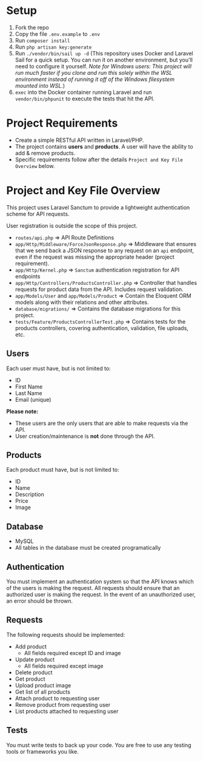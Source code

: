 # Setup

1. Fork the repo
2. Copy the file `.env.example` to `.env`
3. Run `composer install`
4. Run `php artisan key:generate`
5. Run `./vendor/bin/sail up -d` (This repository uses Docker and Laravel Sail for a quick setup. You can run it on another environment, but you'll need to configure it yourself. *Note for Windows users: This project will run much faster if you clone and run this solely within the WSL environment instead of running it off of the Windows filesystem mounted into WSL.*)
6. `exec` into the Docker container running Laravel and run `vendor/bin/phpunit` to execute the tests that hit the API.

# Project Requirements

- Create a simple RESTful API written in Laravel/PHP.
- The project contains **users** and **products**. A user will have the ability to add & remove products.
- Specific requirements follow after the details `Project and Key File Overview` below.

# Project and Key File Overview

This project uses Laravel Sanctum to provide a lightweight authentication scheme for API requests.

User registration is outside the scope of this project.

- `routes/api.php` => API Route Definitions
- `app/Http/Middleware/ForceJsonResponse.php` => Middleware that ensures that we send back a JSON response to any request on an `api` endpoint, even if the request was missing the appropriate header (project requirement).
- `app/Http/Kernel.php` => `Sanctum` authentication registration for API endpoints
- `app/Http/Controllers/ProductsController.php` => Controller that handles requests for product data from the API. Includes request validation.
- `app/Models/User` and `app/Models/Product` => Contain the Eloquent ORM models along with their relations and other attributes.
- `database/migrations/` => Contains the database migrations for this project.
- `tests/Feature/ProductsControllerTest.php` => Contains tests for the products controllers, covering authentication, validation, file uploads, etc.

## Users

Each user must have, but is not limited to:

- ID
- First Name
- Last Name
- Email (unique)

**Please note:**

- These users are the only users that are able to make requests via the API.
- User creation/maintenance is **not** done through the API.

## Products

Each product must have, but is not limited to:

- ID
- Name
- Description
- Price
- Image

## Database

- MySQL
- All tables in the database must be created programatically

## Authentication

You must implement an authentication system so that the API knows which of the users is making the request. All requests should ensure that an authorized user is making the request. In the event of an unauthorized user, an error should be thrown.

## Requests

The following requests should be implemented:

- Add product
    - All fields required except ID and image
- Update product
    - All fields required except image
- Delete product
- Get product
- Upload product image
- Get list of all products
- Attach product to requesting user
- Remove product from requesting user
- List products attached to requesting user

## Tests

You must write tests to back up your code. You are free to use any testing tools or frameworks you like.
